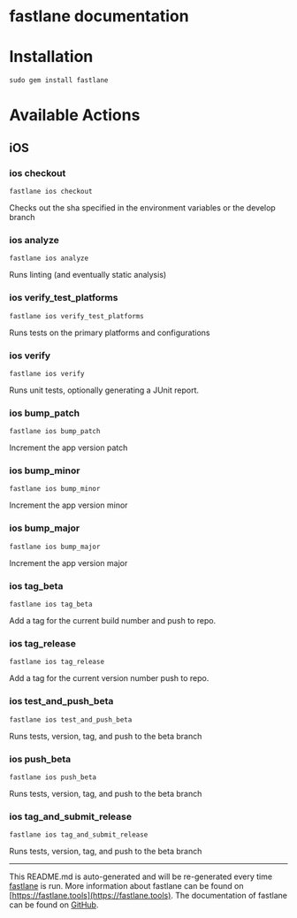 fastlane documentation
================
# Installation
```
sudo gem install fastlane
```
# Available Actions
## iOS
### ios checkout
```
fastlane ios checkout
```
Checks out the sha specified in the environment variables or the develop branch
### ios analyze
```
fastlane ios analyze
```
Runs linting (and eventually static analysis)
### ios verify_test_platforms
```
fastlane ios verify_test_platforms
```
Runs tests on the primary platforms and configurations
### ios verify
```
fastlane ios verify
```
Runs unit tests, optionally generating a JUnit report.
### ios bump_patch
```
fastlane ios bump_patch
```
Increment the app version patch
### ios bump_minor
```
fastlane ios bump_minor
```
Increment the app version minor
### ios bump_major
```
fastlane ios bump_major
```
Increment the app version major
### ios tag_beta
```
fastlane ios tag_beta
```
Add a tag for the current build number and push to repo.
### ios tag_release
```
fastlane ios tag_release
```
Add a tag for the current version number push to repo.
### ios test_and_push_beta
```
fastlane ios test_and_push_beta
```
Runs tests, version, tag, and push to the beta branch
### ios push_beta
```
fastlane ios push_beta
```
Runs tests, version, tag, and push to the beta branch
### ios tag_and_submit_release
```
fastlane ios tag_and_submit_release
```
Runs tests, version, tag, and push to the beta branch

----

This README.md is auto-generated and will be re-generated every time [fastlane](https://fastlane.tools) is run.
More information about fastlane can be found on [https://fastlane.tools](https://fastlane.tools).
The documentation of fastlane can be found on [GitHub](https://github.com/fastlane/fastlane/tree/master/fastlane).
